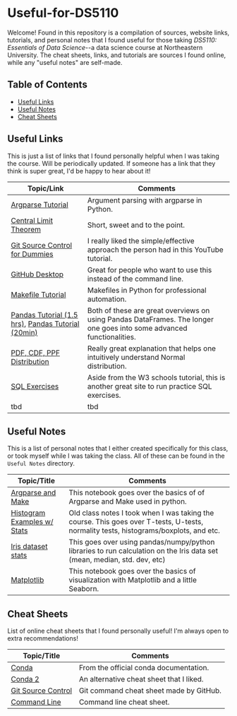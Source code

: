 # Useful-for-DS5110
Welcome! Found in this repository is a compilation of sources, website links, tutorials, and personal notes that I found useful for those taking *DS5110: Essentials of Data Science*--a data science course at Northeastern University. The cheat sheets, links, and tutorials are sources I found online, while any "useful notes" are self-made.

## Table of Contents
* [Useful Links](#useful-links)
* [Useful Notes](#useful-notes)
* [Cheat Sheets](#cheat-sheets)

## Useful Links
This is just a list of links that I found personally helpful when I was taking the course. Will be periodically updated. If someone has a link that they think is super great, I'd be happy to hear about it!

| Topic/Link | Comments |
| ---          | ---  |
| [Argparse Tutorial](https://www.youtube.com/watch?v=88pl8TuuKz0&t=19s) | Argument parsing with argparse in Python. |
| [Central Limit Theorem](https://www.youtube.com/watch?v=YAlJCEDH2uY&start=42) | Short, sweet and to the point. |
| [Git Source Control for Dummies](https://www.youtube.com/watch?v=mJ-qvsxPHpY) | I really liked the simple/effective approach the person had in this YouTube tutorial. |
| [GitHub Desktop](https://www.youtube.com/watch?v=8Dd7KRpKeaE) | Great for people who want to use this instead of the command line. |
| [Makefile Tutorial](https://www.youtube.com/watch?v=Yt-UF7fNLJE) | Makefiles in Python for professional automation. |
| [Pandas Tutorial (1.5 hrs)](https://www.youtube.com/watch?v=2uvysYbKdjM), [Pandas Tutorial (20min)](https://www.youtube.com/watch?v=tRKeLrwfUgU) | Both of these are great overviews on using Pandas DataFrames. The longer one goes into some advanced functionalities. |
| [PDF, CDF, PPF Distribution](https://www.youtube.com/watch?v=3VYupIsbLlY) | Really great explanation that helps one intuitively understand Normal distribution. |
| [SQL Exercises](https://sqlbolt.com) | Aside from the W3 schools tutorial, this is another great site to run practice SQL exercises. |
| tbd | tbd |

## Useful Notes
This is a list of personal notes that I either created specifically for this class, or took myself while I was taking the class. All of these can be found in the `Useful Notes` directory.

| Topic/Title | Comments |
| ---          | ---  |
| [Argparse and Make](https://github.com/charVANder/Useful-for-DS5110/blob/main/Useful%20Notes/argparse_makefile_notes.ipynb) | This notebook goes over the basics of of Argparse and Make used in python. |
| [Histogram Examples w/ Stats](https://github.com/charVANder/Useful-for-DS5110/blob/main/Useful%20Notes/histogram_examples_with_stats.ipynb) | Old class notes I took when I was taking the course. This goes over T-tests, U-tests, normality tests, histograms/boxplots, and etc. |
| [Iris dataset stats](https://github.com/charVANder/Useful-for-DS5110/blob/main/Useful%20Notes/iris_dataset_stats.ipynb) | This goes over using pandas/numpy/python libraries to run calculation on the Iris data set (mean, median, std. dev, etc) |
| [Matplotlib](https://github.com/charVANder/Useful-for-DS5110/blob/main/Useful%20Notes/matplotlib_notes.ipynb) | This notebook goes over the basics of visualization with Matplotlib and a little Seaborn. |

## Cheat Sheets
List of online cheat sheets that I found personally useful! I'm always open to extra recommendations!

| Topic/Title | Comments |
| ---          | ---  |
| [Conda](https://github.com/charVANder/Useful-for-DS5110/blob/main/Cheat%20Sheets/conda_cheatsheet.pdf) | From the official conda documentation. |
| [Conda 2](https://github.com/charVANder/Useful-for-DS5110/blob/main/Cheat%20Sheets/conda_cheatsheet2.pdf) | An alternative cheat sheet that I liked. |
| [Git Source Control](https://github.com/charVANder/Useful-for-DS5110/blob/main/Cheat%20Sheets/git%20cheat%20sheet.pdf) | Git command cheat sheet made by GitHub. |
| [Command Line](https://github.com/charVANder/Useful-for-DS5110/blob/main/Cheat%20Sheets/command_line_cheatsheet.pdf) | Command line cheat sheet. |
